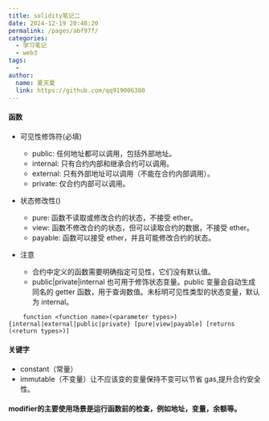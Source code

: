 ```yaml
---
title: solidity笔记二
date: 2024-12-19 20:48:20
permalink: /pages/abf97f/
categories:
  - 学习笔记
  - web3
tags:
  - 
author: 
  name: 夏天夏
  link: https://github.com/qq919006380
---
```

#### 函数

- 可见性修饰符(必填)

  - public: 任何地址都可以调用，包括外部地址。
  - internal: 只有合约内部和继承合约可以调用。
  - external: 只有外部地址可以调用（不能在合约内部调用）。
  - private: 仅合约内部可以调用。

- 状态修改性()

  - pure: 函数不读取或修改合约的状态，不接受 ether。
  - view: 函数不修改合约的状态，但可以读取合约的数据，不接受 ether。
  - payable: 函数可以接受 ether，并且可能修改合约的状态。


- 注意
  - 合约中定义的函数需要明确指定可见性，它们没有默认值。
  - public|private|internal 也可用于修饰状态变量。public 变量会自动生成同名的 getter 函数，用于查询数值。未标明可见性类型的状态变量，默认为 internal。

```sol
    function <function name>(<parameter types>) {internal|external|public|private} [pure|view|payable] [returns (<return types>)]
```

#### 关键字

- constant（常量）
- immutable（不变量）让不应该变的变量保持不变可以节省 gas,提升合约安全性。


#### modifier的主要使用场景是运行函数前的检查，例如地址，变量，余额等。
